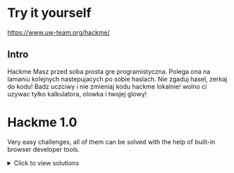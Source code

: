 # Try it yourself
https://www.uw-team.org/hackme/

## Intro
Hackme
Masz przed soba prosta gre programistyczna. Polega ona na lamaniu kolejnych nastepujacych po sobie haslach. Nie zgaduj hasel, zerkaj do kodu! Badz uczciwy i nie zmieniaj kodu hackme lokalnie! wolno ci uzywac tylko kalkulatora, olowka i twojej glowy!


# Hackme 1.0 

Very easy challenges, all of them can be solved with the help of built-in browser developer tools.
<details>
<summary>Click to view solutions</summary>

## Level 1
```
a jednak umiem czytac
```

## Level 2 
```
to bylo za proste
```

## Level 3
```
cdqwenow
```

## Level 4
```
171
```

## Level 5
```
Insert 1 and enter on 43s
```

## Level 6
```
bxd_ex_ex
```

## Level 7
```
kocham cie
```

## Level 8
```
qrupjf162
```

</details>
